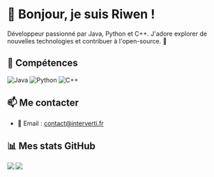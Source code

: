 # 👋 Bonjour, je suis Riwen !

Développeur passionné par Java, Python et C++. J'adore explorer de nouvelles technologies et contribuer à l'open-source. 🚀

## 🔧 Compétences
![Java](https://img.shields.io/badge/-Java-007396?style=flat&logo=java&logoColor=white)
![Python](https://img.shields.io/badge/-Python-3776AB?style=flat&logo=python&logoColor=white)
![C++](https://img.shields.io/badge/-C++-00599C?style=flat&logo=c%2B%2B&logoColor=white)

## 📫 Me contacter
- 📧 Email : [contact@interverti.fr](mailto:contact@interverti.fr)

## 📊 Mes stats GitHub

<div>
<a href="https://github-readme-stats.vercel.app/api?username=frenchopium&theme=dark">
  <img  align="left" src="https://github-readme-stats.vercel.app/api?username=frenchopium&theme=dark" />
</a>
<a href="https://github-readme-stats.vercel.app/api/top-langs/?username=frenchopium&theme=dark&layout=compact">
  <img align="left" src="https://github-readme-stats.vercel.app/api/top-langs/?username=frenchopium&theme=dark&layout=compact" />
</a>
</div>
